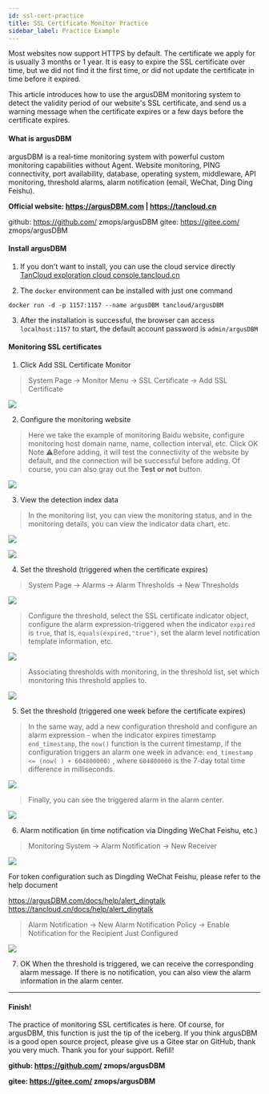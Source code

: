 ```yaml
---
id: ssl-cert-practice  
title: SSL Certificate Monitor Practice      
sidebar_label: Practice Example
---
```


Most websites now support HTTPS by default. The certificate we apply for is usually 3 months or 1 year. It is easy to expire the SSL certificate over time, but we did not find it the first time, or did not update the certificate in time before it expired.

This article introduces how to use the argusDBM monitoring system to detect the validity period of our website's SSL certificate, and send us a warning message when the certificate expires or a few days before the certificate expires.

#### What is argusDBM

argusDBM is a real-time monitoring system with powerful custom monitoring capabilities without Agent. Website monitoring, PING connectivity, port availability, database, operating system, middleware, API monitoring, threshold alarms, alarm notification (email, WeChat, Ding Ding Feishu).

**Official website: https://argusDBM.com | https://tancloud.cn**

github: https://github.com/ zmops/argusDBM
gitee: https://gitee.com/ zmops/argusDBM

#### Install argusDBM

1. If you don't want to install, you can use the cloud service directly [TanCloud exploration cloud console.tancloud.cn](https://console.tancloud.cn)

2. The `docker` environment can be installed with just one command

`docker run -d -p 1157:1157 --name argusDBM tancloud/argusDBM`

3. After the installation is successful, the browser can access `localhost:1157` to start, the default account password is `admin/argusDBM`

#### Monitoring SSL certificates

1. Click Add SSL Certificate Monitor

> System Page -> Monitor Menu -> SSL Certificate -> Add SSL Certificate


![](https://p3-juejin.byteimg.com/tos-cn-i-k3u1fbpfcp/bd53f343a5b54feab62e71458d076441~tplv-k3u1fbpfcp-zoom-1.image)

2. Configure the monitoring website

> Here we take the example of monitoring Baidu website, configure monitoring host domain name, name, collection interval, etc.
> Click OK Note ⚠️Before adding, it will test the connectivity of the website by default, and the connection will be successful before adding. Of course, you can also gray out the **Test or not** button.

![](https://p3-juejin.byteimg.com/tos-cn-i-k3u1fbpfcp/ad1154670648413bb82c8bdeb5b13609~tplv-k3u1fbpfcp-zoom-1.image)

3. View the detection index data

> In the monitoring list, you can view the monitoring status, and in the monitoring details, you can view the indicator data chart, etc.


![](https://p3-juejin.byteimg.com/tos-cn-i-k3u1fbpfcp/f874b45e909c4bb0acdd28b3fb034a61~tplv-k3u1fbpfcp-zoom-1.image)


![](https://p3-juejin.byteimg.com/tos-cn-i-k3u1fbpfcp/ef5d7443f8c04818ae5aa28d421203be~tplv-k3u1fbpfcp-zoom-1.image)



4. Set the threshold (triggered when the certificate expires)

> System Page -> Alarms -> Alarm Thresholds -> New Thresholds


![](https://p3-juejin.byteimg.com/tos-cn-i-k3u1fbpfcp/8d6205172d43463aa34e534477f132f1~tplv-k3u1fbpfcp-zoom-1.image)

> Configure the threshold, select the SSL certificate indicator object, configure the alarm expression-triggered when the indicator `expired` is `true`, that is, `equals(expired,"true")`, set the alarm level notification template information, etc.


![](https://p3-juejin.byteimg.com/tos-cn-i-k3u1fbpfcp/83d17b381d994f26a6240e01915b2001~tplv-k3u1fbpfcp-zoom-1.image)

> Associating thresholds with monitoring, in the threshold list, set which monitoring this threshold applies to.


![](https://p3-juejin.byteimg.com/tos-cn-i-k3u1fbpfcp/9b9063d7bcf9454387be0491fc382bd1~tplv-k3u1fbpfcp-zoom-1.image)




5. Set the threshold (triggered one week before the certificate expires)

> In the same way, add a new configuration threshold and configure an alarm expression - when the indicator expires timestamp `end_timestamp`, the `now()` function is the current timestamp, if the configuration triggers an alarm one week in advance: `end_timestamp <= (now( ) + 604800000)` , where `604800000` is the 7-day total time difference in milliseconds.


![](https://p3-juejin.byteimg.com/tos-cn-i-k3u1fbpfcp/0d6f837f57c247e09f668f60eff4a0ff~tplv-k3u1fbpfcp-zoom-1.image)

> Finally, you can see the triggered alarm in the alarm center.


![](https://p3-juejin.byteimg.com/tos-cn-i-k3u1fbpfcp/5a61b23127524976b2c209ce0ca6a339~tplv-k3u1fbpfcp-zoom-1.image)


6. Alarm notification (in time notification via Dingding WeChat Feishu, etc.)

> Monitoring System -> Alarm Notification -> New Receiver


![](https://p3-juejin.byteimg.com/tos-cn-i-k3u1fbpfcp/7f36956060ef410a82bbecafcbb2957f~tplv-k3u1fbpfcp-zoom-1.image)

For token configuration such as Dingding WeChat Feishu, please refer to the help document

https://argusDBM.com/docs/help/alert_dingtalk
https://tancloud.cn/docs/help/alert_dingtalk

> Alarm Notification -> New Alarm Notification Policy -> Enable Notification for the Recipient Just Configured


![](https://p3-juejin.byteimg.com/tos-cn-i-k3u1fbpfcp/d976343e81f843138344a039f3aff8a3~tplv-k3u1fbpfcp-zoom-1.image)

7. OK When the threshold is triggered, we can receive the corresponding alarm message. If there is no notification, you can also view the alarm information in the alarm center.

----

#### Finish!

The practice of monitoring SSL certificates is here. Of course, for argusDBM, this function is just the tip of the iceberg. If you think argusDBM is a good open source project, please give us a Gitee star on GitHub, thank you very much. Thank you for your support. Refill!

**github: https://github.com/ zmops/argusDBM**

**gitee: https://gitee.com/ zmops/argusDBM**
